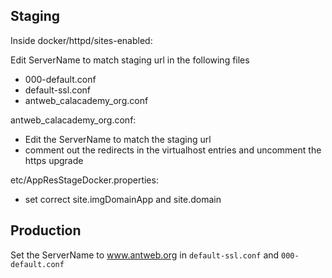 Staging
---

Inside docker/httpd/sites-enabled:

Edit ServerName to match staging url in the following files
* 000-default.conf
* default-ssl.conf
* antweb_calacademy_org.conf


antweb_calacademy_org.conf:
* Edit the ServerName to match the staging url
* comment out the redirects in the virtualhost entries and uncomment the https upgrade

etc/AppResStageDocker.properties:
* set correct site.imgDomainApp and site.domain


Production
---
Set the ServerName to www.antweb.org in `default-ssl.conf` and `000-default.conf`